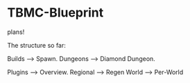 # TBMC-Blueprint
plans!

The structure so far:

Builds  --> Spawn.
            Dungeons --> Diamond Dungeon.

Plugins --> Overview.
            Regional --> Regen
            World    --> Per-World
